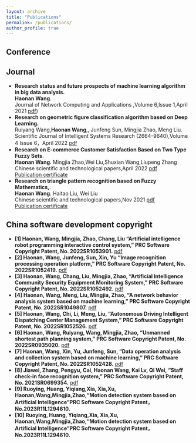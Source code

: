 ```yaml
---
layout: archive
title: "Publications"
permalink: /publications/
author_profile: true
---
```

## Conference 



## Journal


- **Research status and future prospects of machine learning algorithm in big data analysis.**\
**Haonan Wang**.\
Journal of Network Computing and Applications ,Volume 6,Issue 1,April 2021
[pdf](https://www.clausiuspress.com/assets/default/article/2021/06/01/article_1622604557.pdf))  
- **Research on geometric figure classification algorithm based on Deep Learning.**\
 Ruiyang Wang,**Haonan Wang**,, Junfeng Sun, Mingjia Zhao, Meng Liu.\
Scientific Journal of Intelligent Systems Research (2664-9640),Volume 4 Issue 6，April 2022 [pdf](http://www.sjisr.org/download/sjisr-4-6-335-340.pdf)
- **Research on E-commerce Customer Satisfaction Based on Two Type Fuzzy Sets**.\
**Haonan Wang**. Mingjia Zhao,Wei Liu,Shuxian Wang,Liupeng Zhang\
Chinese scientific and technological papers,April 2022
<a href="../files/2022204-330.pdf" class="uline">pdf</a>\
<a href="../files/2022204-330.pdf" class="uline">Publication certificate</a>
- **Research on triangle pattern recognition based on Fuzzy Mathematics,**.\
**Haonan Wang**. Haitao Liu, Wei Liu\
Chinese scientific and technological papers,Nov 2021
<a href="../files/论文电子版.pdf" class="uline">pdf</a>\
<a href="../files/2022204-330.pdf" class="uline">Publication certificate</a>


## China software development copyright
- **[1] Haonan, Wang, Mingjia, Zhao, Chang, Liu “Artificial intelligence robot programming
interactive control system,” PRC Software Copyright Patent, No. 2022SR1053901.** <a href="../files/3.人工智能机器人编程交互控制系统.pdf" class="uline">pdf</a>
- **[2] Haonan, Wang, Junfeng, Sun, Xin, Yu “Image recognition processing operation
platform,” PRC Software Copyright Patent, No. 2022SR1052419.** <a href="../files/5.图像识别处理操作平台.pdf" class="uline">pdf </a>
- **[3] Haonan, Wang, Chang, Liu, Mingjia, Zhao, “Artificial Intelligence Community Security
Equipment Monitoring System,” PRC Software Copyright Patent, No. 2022SR1052492.** <a href="../files/4.人工智能社区安全装备监控系统.pdf" class="uline">pdf</a>
- **[4] Haonan, Wang, Meng, Liu, Mingjia, Zhao, “A network behavior analysis system based
on machine learning,” PRC Software Copyright Patent, No. 2022SR1049807.** <a href="../files/2.基于机器学习的网络行为分析系统.pdf" class="uline">pdf</a>
- **[5] Haonan, Wang, Chi, Li, Meng, Liu, “Autonomous Driving Intelligent Dispatching
Center Management System,” PRC Software Copyright Patent, No. 2022SR1052526.** <a href="../files/6.自动驾驶智能调度中心管理系统.pdf" class="uline">pdf</a>
- **[6] Haonan, Wang, Ruiyang, Wang, Mingjia, Zhao, “Unmanned shortest path planning
system,” PRC Software Copyright Patent, No. 2022SR0935020.** <a href="../files/7.无人驾驶最短路径规划系统.pdf" class="uline">pdf</a>
- **[7] Haonan, Wang, Xin, Yu, Junfeng, Sun, “Data operation analysis and collection system
based on machine learning,” PRC Software Copyright Patent, No. 2022SR1052428.** <a href="../files/1.基于机器学习的数据分析运营采集系统.pdf" class="uline">pdf</a>
- **[8] Jiawei, Zhang, Pengyu, Cai, Haonan Wang, Kai Lv, Qi Wei, “Staff check-in face
recognition system,” PRC Software Copyright Patent, No. 2021SR0699354.** <a href="../files/8.职工签到人脸识别系统.pdf" class="uline">pdf</a>
- **[9] Ruoying, Huang, Yiqiang,Xia, Xia,Xu, Haonan,Wang,Mingjia,Zhao,“Motion detection
system based on Artificial Intelligence”PRC Software Copyright Patent，No.2023R11L1294610.**
- **[10] Ruoying, Huang, Yiqiang,Xia, Xia,Xu, Haonan,Wang,Mingjia,Zhao,“Motion detection
system based on Artificial Intelligence”PRC Software Copyright Patent，No.2023R11L1294610.**



